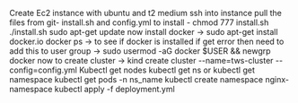 Create Ec2 instance with ubuntu and t2 medium
ssh into instance
pull the files from git- install.sh and config.yml
to install - chmod 777 install.sh 
./install.sh
sudo apt-get update
now install docker -> sudo apt-get install docker.io
docker ps -> to see if docker is installed
if get error then need to add this to user group -> sudo usermod -aG docker $USER && newgrp docker
now to create cluster -> kind create cluster   --name=tws-cluster --config=config.yml
Kubectl get nodes
kubectl get ns or kubectl get namespace
kubectl get pods -n ns_name
kubectl create namespace nginx-namespace
kubectl apply -f deployment.yml 

